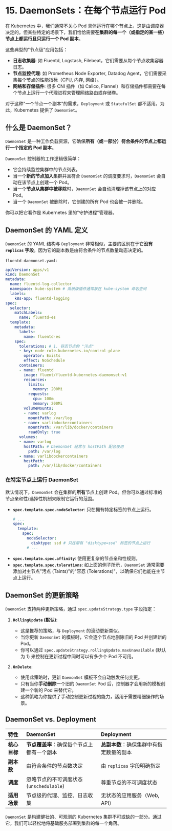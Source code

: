 # 15. DaemonSets：在每个节点运行 Pod

在 Kubernetes 中，我们通常不关心 Pod 具体运行在哪个节点上，这是由调度器决定的。但某些特定的场景下，我们恰恰需要**在集群的每一个（或指定的某一些）节点上都运行且只运行一个 Pod 副本**。

这些典型的"节点级"应用包括：
-   **日志收集器**: 如 Fluentd, Logstash, Filebeat，它们需要从每个节点收集容器日志。
-   **节点监控代理**: 如 Prometheus Node Exporter, Datadog Agent，它们需要采集每个节点的性能指标（CPU, 内存, 网络）。
-   **网络和存储插件**: 很多 CNI 插件（如 Calico, Flannel）和存储插件都需要在每个节点上运行一个代理进程来管理网络路由或存储卷。

对于这种"一个节点一个副本"的需求，`Deployment` 或 `StatefulSet` 都不适用。为此，Kubernetes 提供了 `DaemonSet`。

## 什么是 DaemonSet？

`DaemonSet` 是一种工作负载资源，它确保**所有（或一部分）符合条件的节点上都运行一个指定的 Pod 副本**。

`DaemonSet` 控制器的工作逻辑很简单：
-   它会持续监控集群中的节点列表。
-   当一个**新的节点加入**集群并且符合 `DaemonSet` 的调度要求时，`DaemonSet` 会自动在该节点上创建一个 Pod。
-   当一个**节点从集群中被移除**时，`DaemonSet` 会自动清理掉该节点上的对应 Pod。
-   当一个 `DaemonSet` 被删除时，它创建的所有 Pod 也会被一并删除。

你可以把它看作是 Kubernetes 里的"守护进程"管理器。

## DaemonSet 的 YAML 定义

`DaemonSet` 的 YAML 结构与 `Deployment` 非常相似，主要的区别在于它**没有 `replicas` 字段**。因为它的副本数是由符合条件的节点数量动态决定的。

`fluentd-daemonset.yaml`:
```yaml
apiVersion: apps/v1
kind: DaemonSet
metadata:
  name: fluentd-log-collector
  namespace: kube-system # 系统级插件通常放在 kube-system 命名空间
  labels:
    k8s-app: fluentd-logging
spec:
  selector:
    matchLabels:
      name: fluentd-es
  template:
    metadata:
      labels:
        name: fluentd-es
    spec:
      tolerations: # 1. 容忍节点的 "污点"
      - key: node-role.kubernetes.io/control-plane
        operator: Exists
        effect: NoSchedule
      containers:
      - name: fluentd
        image: fluent/fluentd-kubernetes-daemonset:v1
        resources:
          limits:
            memory: 200Mi
          requests:
            cpu: 100m
            memory: 200Mi
        volumeMounts:
        - name: varlog
          mountPath: /var/log
        - name: varlibdockercontainers
          mountPath: /var/lib/docker/containers
          readOnly: true
      volumes:
      - name: varlog
        hostPath: # DaemonSet 经常与 hostPath 配合使用
          path: /var/log
      - name: varlibdockercontainers
        hostPath:
          path: /var/lib/docker/containers
```

### 在特定节点上运行 DaemonSet

默认情况下，`DaemonSet` 会在集群的**所有**节点上创建 Pod。但你可以通过标准的节点亲和性/选择性机制来限制它运行的范围。

-   **`spec.template.spec.nodeSelector`**:
    只在拥有特定标签的节点上运行。
    ```yaml
    # ...
    spec:
      template:
        spec:
          nodeSelector:
            disktype: ssd # 只在带有 "disktype=ssd" 标签的节点上运行
          # ...
    ```
-   **`spec.template.spec.affinity`**:
    使用更复杂的节点亲和性规则。
-   **`spec.template.spec.tolerations`**:
    如上面的例子所示，`DaemonSet` 通常需要添加对主节点"污点 (Taints)"的"容忍 (Tolerations)"，以确保它们也能在主节点上运行。

## DaemonSet 的更新策略

`DaemonSet` 支持两种更新策略，通过 `spec.updateStrategy.type` 字段指定：

1.  **`RollingUpdate` (默认)**:
    -   这是推荐的策略，与 `Deployment` 的滚动更新类似。
    -   当你更新 `DaemonSet` 的模板时，它会逐个节点地删除旧的 Pod 并创建新的 Pod。
    -   你可以通过 `spec.updateStrategy.rollingUpdate.maxUnavailable` (默认为 1) 来控制在更新过程中同时可以有多少个 Pod 不可用。

2.  **`OnDelete`**:
    -   使用此策略时，更新 `DaemonSet` 模板不会自动触发任何变更。
    -   只有当你**手动删除**一个旧的 `DaemonSet` Pod 后，控制器才会用新的模板创建一个新的 Pod 来替代它。
    -   这种策略为你提供了手动控制更新过程的能力，适用于需要精细操作的场景。

## DaemonSet vs. Deployment

| 特性 | DaemonSet | Deployment |
| :--- | :--- | :--- |
| **核心目标** | **节点覆盖率**：确保每个节点上都有一个副本 | **总副本数**：确保集群中有指定数量的副本 |
| **副本数** | 由符合条件的节点数决定 | 由 `replicas` 字段明确指定 |
| **调度** | 忽略节点的不可调度状态 (`unschedulable`) | 尊重节点的不可调度状态 |
| **适用场景** | 节点级的代理、监控、日志收集 | 无状态的应用服务（Web, API）|

`DaemonSet` 是构建健壮的、可观测的 Kubernetes 集群不可或缺的一部分。通过它，我们可以轻松地将基础服务部署到集群的每一个角落。 